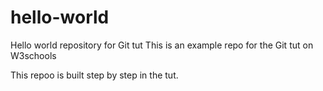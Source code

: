 # hello-world

Hello world repository for Git tut
This is an example repo for the Git tut on W3schools

This repoo is built step by step in the tut.
